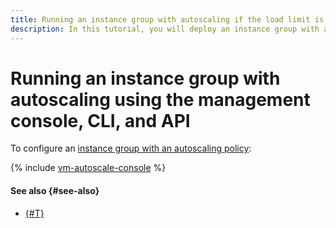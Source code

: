 ```yaml
---
title: Running an instance group with autoscaling if the load limit is exceeded using the management console, CLI, and API
description: In this tutorial, you will deploy an instance group with an autoscaling policy to apply if the load limit is exceeded. The VM loading will be balanced using a network load balancer.
---
```


# Running an instance group with autoscaling using the management console, CLI, and API


To configure an [instance group with an autoscaling policy](index.md):

{% include [vm-autoscale-console](../../../_tutorials/infrastructure/vm-autoscale-console.md) %}

#### See also {#see-also}

* [{#T}](terraform.md)